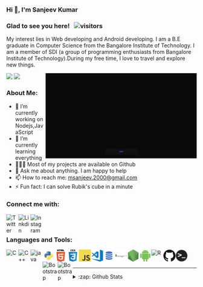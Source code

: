 ### Hi 👋, I'm Sanjeev Kumar

### Glad to see you here! &nbsp;  ![visitors](https://visitor-badge.glitch.me/badge?page_id=SanjeevKumar22)

My interest lies in Web developing and Android developing. I am a B.E graduate in Computer Science from the Bangalore Institute of Technology. I am a member of SDI (a group of programming enthusiasts from Bangalore Institute of Technology).During my free time, I love to travel and explore new things.

<img align="right" width="400" src="https://github.com/SanjeevKumar22/SanjeevKumar22/blob/main/giphy (2).webp"/>

<p align="left" style="display: inline">
<img src="https://img.shields.io/github/followers/SanjeevKumar22?style=for-the-badge">
<img src="https://img.shields.io/github/stars/SanjeevKumar22?style=for-the-badge">

</p>

### About Me:

- 🔭 I’m currently working on Nodejs,JavaScript
- 🌱 I’m currently learning everything
- 👨🏻‍💻 Most of my projects are available on Github
- 💬 Ask me about anything. I am happy to help
- 📫 How to reach me: msanjeev.2000@gmail.com
- ⚡ Fun fact: I can solve Rubik's cube in a minute

### Connect me with:


[<img align="left" alt="Twitter" width="32" src="https://cdn4.iconfinder.com/data/icons/social-media-icons-the-circle-set/48/twitter_circle-512.png"/>](https://twitter.com/Sanjeev38809730)
[<img align="left" alt="Linkdin" width="32" src="https://media-exp1.licdn.com/dms/image/C4D0BAQGyOWvr4W0Pow/company-logo_200_200/0/1590003577120?e=2159024400&v=beta&t=CtsDFVp0TAdwyg73A8F82MohzKpAQy-pUGA13atPG6A"/>](https://www.linkedin.com/in/sanjeev-kumar-7b97471a9/)
[<img align="left" alt="Instagram" width="32" src="https://i.pinimg.com/736x/c8/95/2d/c8952d6e421a83d298a219edee783167.jpg"/>](https://www.instagram.com/sanjeev_vikas/)


<br />
<br />


### Languages and Tools:
<img align="left" alt="C" width="32px" src="https://img.icons8.com/color/452/c-programming.png" />
<img align="left" alt="C++" width="32px" src="https://upload.wikimedia.org/wikipedia/commons/thumb/1/18/ISO_C%2B%2B_Logo.svg/1200px-ISO_C%2B%2B_Logo.svg.png" />
<img align="left" alt="java" width="32px" src="https://upload.wikimedia.org/wikipedia/en/thumb/3/30/Java_programming_language_logo.svg/1200px-Java_programming_language_logo.svg.png" />
<img align="left" alt="Dart" width="32px" src="https://raw.githubusercontent.com/github/explore/80688e429a7d4ef2fca1e82350fe8e3517d3494d/topics/python/python.png" />
<img align="left" alt="HTML5" width="32px" src="https://raw.githubusercontent.com/github/explore/80688e429a7d4ef2fca1e82350fe8e3517d3494d/topics/html/html.png" />
<img align="left" alt="CSS3" width="32px" src="https://raw.githubusercontent.com/github/explore/80688e429a7d4ef2fca1e82350fe8e3517d3494d/topics/css/css.png" />
<img align="left" alt="JavaScript" width="32px" src="https://raw.githubusercontent.com/github/explore/80688e429a7d4ef2fca1e82350fe8e3517d3494d/topics/javascript/javascript.png" />
<img align="left" alt="Visual Studio Code" width="32px" src="https://raw.githubusercontent.com/github/explore/80688e429a7d4ef2fca1e82350fe8e3517d3494d/topics/visual-studio-code/visual-studio-code.png" />
<img align="left" alt="SQL" width="32px" src="https://raw.githubusercontent.com/github/explore/80688e429a7d4ef2fca1e82350fe8e3517d3494d/topics/sql/sql.png" />
<img align="left" alt="MongoDB" width="32px" src="https://raw.githubusercontent.com/github/explore/80688e429a7d4ef2fca1e82350fe8e3517d3494d/topics/mongodb/mongodb.png" />
<img align="left" alt="Node.js" width="32px" src="https://raw.githubusercontent.com/github/explore/80688e429a7d4ef2fca1e82350fe8e3517d3494d/topics/nodejs/nodejs.png" />
<img align="left" alt="React" width="32px" src="https://raw.githubusercontent.com/github/explore/80688e429a7d4ef2fca1e82350fe8e3517d3494d/topics/android/android.png" />
<img align="left" alt="R" width="32px" src="https://www.r-project.org/logo/Rlogo.svg">
<img align="left" alt="GitHub" width="32px" src="https://raw.githubusercontent.com/github/explore/78df643247d429f6cc873026c0622819ad797942/topics/github/github.png" />
<img align="left" alt="Terminal" width="32px" src="https://raw.githubusercontent.com/github/explore/80688e429a7d4ef2fca1e82350fe8e3517d3494d/topics/terminal/terminal.png" />
<img align="left" alt="Bootstrap" width="40px" src="https://lh5.googleusercontent.com/proxy/Q1o3zfycZvjPt7xxBrRegbVysIMTbh-TyOObjp2EW5NC2M2u2dhWL9sAJuXO3iqm-w0MrvvVsCy1UxLrPVVlO5eGin-la4LKX9uNAlii=s0-d" />
<img align="left" alt="Bootstrap" width="40px" src="https://upload.wikimedia.org/wikipedia/commons/9/98/WordPress_blue_logo.svg" />


<br />
<br />

---
<details>
	<summary>:zap: Github Stats</summary>
	<!--<img align="left" alt="Sanjeev Github Stats" src="https://github-readme-stats.vercel.app/api?username=SanjeevKumar22&show_icons=true&theme=buefy&hide=stars" />-->
	
<p>&nbsp;<img align="center" src="https://github-readme-stats.vercel.app/api?username=SanjeevKumar22&show_icons=true&locale=en" alt="sanjeev>

<p><img align="center" src="https://github-readme-streak-stats.herokuapp.com/?user=SanjeevKumar22&" alt="Sanjeev"/p>
<p><img align="left" src="https://github-readme-stats.vercel.app/api/top-langs?username=SanjeevKumar22&show_icons=true&locale=en&layout=compact" alt="Sanjeev" /></p>
</details>



